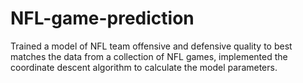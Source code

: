 # NFL-game-prediction

Trained a model of NFL team offensive and defensive quality to best matches the data from a collection of NFL games, implemented the coordinate descent algorithm to calculate the model parameters.